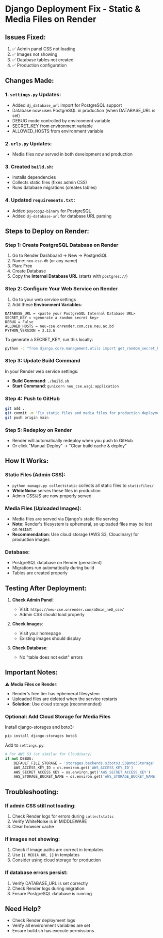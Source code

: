 # Django Deployment Fix - Static & Media Files on Render

## Issues Fixed:
1. ✅ Admin panel CSS not loading
2. ✅ Images not showing
3. ✅ Database tables not created
4. ✅ Production configuration

## Changes Made:

### 1. `settings.py` Updates:
- Added `dj_database_url` import for PostgreSQL support
- Database now uses PostgreSQL in production (when DATABASE_URL is set)
- DEBUG mode controlled by environment variable
- SECRET_KEY from environment variable
- ALLOWED_HOSTS from environment variable

### 2. `urls.py` Updates:
- Media files now served in both development and production

### 3. Created `build.sh`:
- Installs dependencies
- Collects static files (fixes admin CSS)
- Runs database migrations (creates tables)

### 4. Updated `requirements.txt`:
- Added `psycopg2-binary` for PostgreSQL
- Added `dj-database-url` for database URL parsing

## Steps to Deploy on Render:

### Step 1: Create PostgreSQL Database on Render
1. Go to Render Dashboard → New → PostgreSQL
2. Name: `neu-cse-db` (or any name)
3. Plan: Free
4. Create Database
5. Copy the **Internal Database URL** (starts with `postgres://`)

### Step 2: Configure Your Web Service on Render
1. Go to your web service settings
2. Add these **Environment Variables**:

```
DATABASE_URL = <paste your PostgreSQL Internal Database URL>
SECRET_KEY = <generate a random secret key>
DEBUG = False
ALLOWED_HOSTS = neu-cse.onrender.com,cse.neu.ac.bd
PYTHON_VERSION = 3.13.6
```

To generate a SECRET_KEY, run this locally:
```bash
python -c "from django.core.management.utils import get_random_secret_key; print(get_random_secret_key())"
```

### Step 3: Update Build Command
In your Render web service settings:
- **Build Command**: `./build.sh`
- **Start Command**: `gunicorn neu_cse.wsgi:application`

### Step 4: Push to GitHub
```bash
git add .
git commit -m "Fix static files and media files for production deployment"
git push origin main
```

### Step 5: Redeploy on Render
- Render will automatically redeploy when you push to GitHub
- Or click "Manual Deploy" → "Clear build cache & deploy"

## How It Works:

### Static Files (Admin CSS):
- `python manage.py collectstatic` collects all static files to `staticfiles/`
- **WhiteNoise** serves these files in production
- Admin CSS/JS are now properly served

### Media Files (Uploaded Images):
- Media files are served via Django's static file serving
- **Note**: Render's filesystem is ephemeral, so uploaded files may be lost on restart
- **Recommendation**: Use cloud storage (AWS S3, Cloudinary) for production images

### Database:
- PostgreSQL database on Render (persistent)
- Migrations run automatically during build
- Tables are created properly

## Testing After Deployment:

1. **Check Admin Panel**: 
   - Visit: `https://neu-cse.onrender.com/aDmin_neU_cse/`
   - Admin CSS should load properly

2. **Check Images**:
   - Visit your homepage
   - Existing images should display

3. **Check Database**:
   - No "table does not exist" errors

## Important Notes:

⚠️ **Media Files on Render**:
- Render's free tier has ephemeral filesystem
- Uploaded files are deleted when the service restarts
- **Solution**: Use cloud storage (recommended)

### Optional: Add Cloud Storage for Media Files

Install django-storages and boto3:
```bash
pip install django-storages boto3
```

Add to `settings.py`:
```python
# For AWS S3 (or similar for Cloudinary)
if not DEBUG:
    DEFAULT_FILE_STORAGE = 'storages.backends.s3boto3.S3Boto3Storage'
    AWS_ACCESS_KEY_ID = os.environ.get('AWS_ACCESS_KEY_ID')
    AWS_SECRET_ACCESS_KEY = os.environ.get('AWS_SECRET_ACCESS_KEY')
    AWS_STORAGE_BUCKET_NAME = os.environ.get('AWS_STORAGE_BUCKET_NAME')
```

## Troubleshooting:

### If admin CSS still not loading:
1. Check Render logs for errors during `collectstatic`
2. Verify WhiteNoise is in MIDDLEWARE
3. Clear browser cache

### If images not showing:
1. Check if image paths are correct in templates
2. Use `{{ MEDIA_URL }}` in templates
3. Consider using cloud storage for production

### If database errors persist:
1. Verify DATABASE_URL is set correctly
2. Check Render logs during migration
3. Ensure PostgreSQL database is running

## Need Help?
- Check Render deployment logs
- Verify all environment variables are set
- Ensure build.sh has execute permissions
